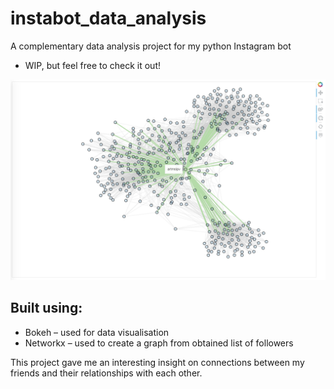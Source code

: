 # instabot_data_analysis
A complementary data analysis project for my python Instagram bot

* WIP, but feel free to check it out!

![Artem's Network](./images/artem_network.png)

## Built using:
* Bokeh – used for data visualisation
* Networkx – used to create a graph from obtained list of followers

This project gave me an interesting insight on connections between my friends and their relationships with each other.
